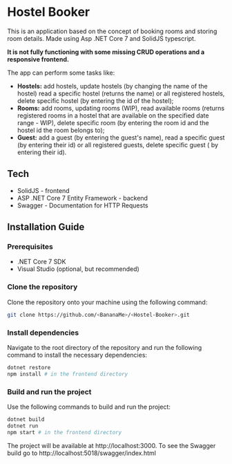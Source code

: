 # Hostel Booker

This is an application based on the concept of booking 
rooms and storing room details. Made using Asp .NET Core 7 and SolidJS typescript.

**It is not fully functioning with some missing CRUD operations and a responsive frontend.**

The app  can perform some tasks like:
* **Hostels:** add hostels, update hostels (by changing the name of the hostel) read a specific hostel (returns the name) or all registered hostels, delete specific hostel (by entering the id of the hostel);
* **Rooms:** add rooms, updating rooms (WIP), read available rooms (returns registered rooms in a hostel that are available on the specified date range - WIP), delete specific room (by entering the room id and the hostel id the room belongs to);
* **Guest:** add a guest (by entering the guest's name), read a specific guest (by entering their id) or all registered guests, delete specific guest ( by entering their id).


## Tech

- SolidJS - frontend
- ASP .NET Core 7 Entity Framework - backend
- Swagger - Documentation for HTTP Requests

## Installation Guide

### Prerequisites
- .NET Core 7 SDK
- Visual Studio (optional, but recommended)
### Clone the repository
Clone the repository onto your machine using the following command:

```bash
git clone https://github.com/<BananaMe>/<Hostel-Booker>.git
```
### Install dependencies
Navigate to the root directory of the repository and run the following command to install the necessary dependencies:

```bash
dotnet restore
npm install # in the frontend directory
```

### Build and run the project
Use the following commands to build and run the project:

```bash
dotnet build
dotnet run
npm start # in the frontend directory
```
The project will be available at http://localhost:3000.
To see the Swagger build go to http://localhost:5018/swagger/index.html
